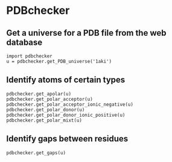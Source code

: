 # PDBchecker
## Get a universe for a PDB file from the web database
    import pdbchecker
    u = pdbchecker.get_PDB_universe('1aki')

## Identify atoms of certain types
    pdbchecker.get_apolar(u)
    pdbchecker.get_polar_acceptor(u)
    pdbchecker.get_polar_acceptor_ionic_negative(u)
    pdbchecker.get_polar_donor(u)
    pdbchecker.get_polar_donor_ionic_positive(u)
    pdbchecker.get_polar_mixt(u)

## Identify gaps between residues
    pdbchecker.get_gaps(u)
